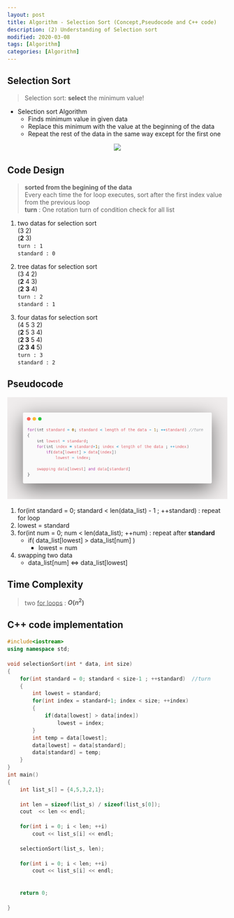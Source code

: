 ```yaml
---
layout: post
title: Algorithm - Selection Sort (Concept,Pseudocode and C++ code)
description: (2) Understanding of Selection sort
modified: 2020-03-08
tags: [Algorithm]
categories: [Algorithm]
---
```


## Selection Sort  

> Selection sort: __select__ the minimum value!  


* Selection sort Algorithm  
	* Finds minimum value in given data  
	* Replace this minimum with the value at the beginning of the data  
	* Repeat the rest of the data in the same way except for the first one  

<center>
	<a href="https://en.wikipedia.org/wiki/Selection_sort">
		<img src="https://upload.wikimedia.org/wikipedia/commons/9/94/Selection-Sort-Animation.gif"/>
	</a>
</center>

## Code Design   
> **sorted from the begining of the data**  
> Every each time the for loop executes, sort after the first index value from the previous loop  
> __turn__ : One rotation turn of condition check for all list   


1. two datas for selection sort   
(3 2)  
(**2** 3)  
`turn : 1`  
`standard : 0`  

2. tree datas for selection sort  
(3 4 2)  
(**2** 4 3)  
(**2** **3** 4)  
`turn : 2`  
`standard : 1`  
3. four datas for selection sort  
(4 5 3 2)  
(**2** 5 3 4)  
(**2 3** 5 4)  
(**2 3 4** 5)  
`turn : 3`  
`standard : 2`  

## Pseudocode  
[![carbon_code_highlighter](/images/carbonSelectionSort.png)](https://carbon.now.sh/)

1. for(int standard = 0; standard < len(data_list) - 1 ; ++standard) : repeat for loop  
2. lowest = standard  
3. for(int num = 0; num < len(data_list); ++num) : repeat after __standard__   
	* if( data_list[lowest] > data_list[num] )
		* lowest = num
4. swapping two data  
	* data_list[num] <=> data_list[lowest]   


## Time Complexity
> two <u>for loops</u> : **$O(n^2)$**  

## C++ code implementation  
```cpp
#include<iostream>
using namespace std;

void selectionSort(int * data, int size)
{
	for(int standard = 0; standard < size-1 ; ++standard)  //turn 
	{
		int lowest = standard;
		for(int index = standard+1; index < size; ++index)
		{
			if(data[lowest] > data[index])
				lowest = index;
		}
		int temp = data[lowest];
		data[lowest] = data[standard];
		data[standard] = temp;
	}
}
int main()
{
	int list_s[] = {4,5,3,2,1};
	
	int len = sizeof(list_s) / sizeof(list_s[0]);
	cout  << len << endl;
	
	for(int i = 0; i < len; ++i)
		cout << list_s[i] << endl;
		
	selectionSort(list_s, len);
	
	for(int i = 0; i < len; ++i)
		cout << list_s[i] << endl;
		
		
	return 0;
	
}
```